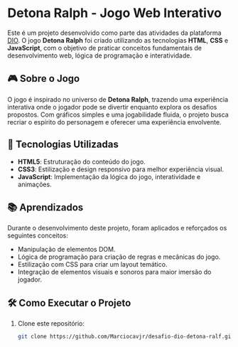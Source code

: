 # Detona Ralph - Jogo Web Interativo

Este é um projeto desenvolvido como parte das atividades da plataforma [DIO](https://www.dio.me/). O jogo **Detona Ralph** foi criado utilizando as tecnologias **HTML**, **CSS** e **JavaScript**, com o objetivo de praticar conceitos fundamentais de desenvolvimento web, lógica de programação e interatividade.

## 🎮 Sobre o Jogo

O jogo é inspirado no universo de **Detona Ralph**, trazendo uma experiência interativa onde o jogador pode se divertir enquanto explora os desafios propostos. Com gráficos simples e uma jogabilidade fluida, o projeto busca recriar o espírito do personagem e oferecer uma experiência envolvente.

## 🚀 Tecnologias Utilizadas

- **HTML5**: Estruturação do conteúdo do jogo.
- **CSS3**: Estilização e design responsivo para melhor experiência visual.
- **JavaScript**: Implementação da lógica do jogo, interatividade e animações.

## 📚 Aprendizados

Durante o desenvolvimento deste projeto, foram aplicados e reforçados os seguintes conceitos:

- Manipulação de elementos DOM.
- Lógica de programação para criação de regras e mecânicas do jogo.
- Estilização com CSS para criar um layout temático.
- Integração de elementos visuais e sonoros para maior imersão do jogador.

## 🛠️ Como Executar o Projeto

1. Clone este repositório:
   ```bash
   git clone https://github.com/Marciocavjr/desafio-dio-detona-ralf.git
